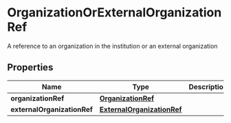 

# OrganizationOrExternalOrganizationRef

A reference to an organization in the institution or an external organization
## Properties

Name | Type | Description | Notes
------------ | ------------- | ------------- | -------------
**organizationRef** | [**OrganizationRef**](OrganizationRef.md) |  |  [optional]
**externalOrganizationRef** | [**ExternalOrganizationRef**](ExternalOrganizationRef.md) |  |  [optional]



